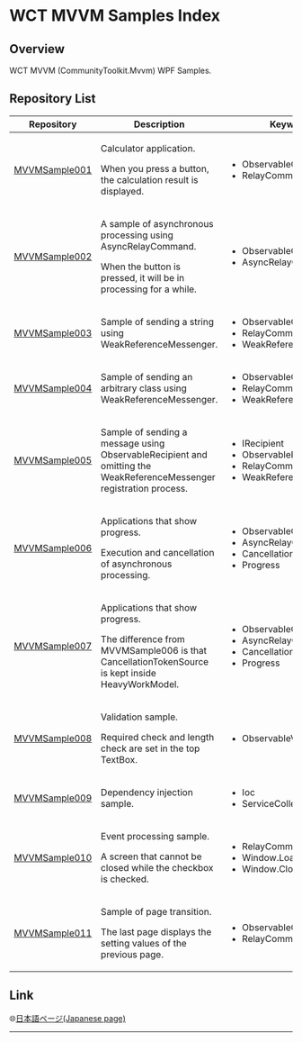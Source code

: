 # WCT MVVM Samples Index

## Overview

WCT MVVM (CommunityToolkit.Mvvm) WPF Samples.

## Repository List

<table>
        <thead>
            <tr>
                <th>Repository</th>
                <th>Description</th>
                <th>Keywords</th>
            </tr>
        </thead>
        <tbody>
            <tr>
                <td><a href="MVVMSample001/README.md">MVVMSample001</a></td>
                <td><p>Calculator application.</p><p>When you press a button, the calculation result is displayed.</p></td>
                <td>
                    <ul>
                        <li>ObservableObject</li>
                        <li>RelayCommand</li>
                    </ul>
                </td>
            </tr>
            <tr>
                <td><a href="MVVMSample002/README.md">MVVMSample002</a></td>
                <td><p>A sample of asynchronous processing using AsyncRelayCommand.</p><p>When the button is pressed, it will be in processing for a while.</p></td>
                <td>
                    <ul>
                        <li>ObservableObject</li>
                        <li>AsyncRelayCommand</li>
                    </ul>
                </td>
            </tr>
            <tr>
                <td><a href="MVVMSample003/README.md">MVVMSample003</a></td>
                <td><p>Sample of sending a string using WeakReferenceMessenger.</p></td>
                <td>
                    <ul>
                        <li>ObservableObject</li>
                        <li>RelayCommand</li>
                        <li>WeakReferenceMessenger</li>
                    </ul>
                </td>
            </tr>
            <tr>
                <td><a href="MVVMSample004/README.md">MVVMSample004</a></td>
                <td><p>Sample of sending an arbitrary class using WeakReferenceMessenger.</p></td>
                <td>
                    <ul>
                        <li>ObservableObject</li>
                        <li>RelayCommand</li>
                        <li>WeakReferenceMessenger</li>
                    </ul>
                </td>
            </tr>
            <tr>
                <td><a href="MVVMSample005/README.md">MVVMSample005</a></td>
                <td><p>Sample of sending a message using ObservableRecipient and omitting the WeakReferenceMessenger registration process.</p></td>
                <td>
                    <ul>
                        <li>IRecipient</li>
                        <li>ObservableRecipient</li>
                        <li>RelayCommand</li>
                        <li>WeakReferenceMessenger</li>
                    </ul>
                </td>
            </tr>
            <tr>
                <td><a href="MVVMSample006/README.md">MVVMSample006</a></td>
                <td><p>Applications that show progress.</p><p>Execution and cancellation of asynchronous processing.</p></td>
                <td>
                    <ul>
                        <li>ObservableObject</li>
                        <li>AsyncRelayCommand</li>
                        <li>CancellationTokenSource</li>
                        <li>Progress</li>
                    </ul>
                </td>
            </tr>
            <tr>
                <td><a href="MVVMSample007/README.md">MVVMSample007</a></td>
                <td><p>Applications that show progress.</p><p>The difference from MVVMSample006 is that CancellationTokenSource is kept inside HeavyWorkModel.</p></td>
                <td>
                    <ul>
                        <li>ObservableObject</li>
                        <li>AsyncRelayCommand</li>
                        <li>CancellationTokenSource</li>
                        <li>Progress</li>
                    </ul>
                </td>
            </tr>
            <tr>
                <td><a href="MVVMSample008/README.md">MVVMSample008</a></td>
                <td><p>Validation sample.</p><p>Required check and length check are set in the top TextBox.</p></td>
                <td>
                    <ul>
                        <li>ObservableValidator</li>
                    </ul>
                </td>
            </tr>
            <tr>
                <td><a href="MVVMSample009/README.md">MVVMSample009</a></td>
                <td><p>Dependency injection sample.</p></td>
                <td>
                    <ul>
                        <li>Ioc</li>
                        <li>ServiceCollection</li>
                    </ul>
                </td>
            </tr>
            <tr>
                <td><a href="MVVMSample010/README.md">MVVMSample010</a></td>
                <td><p>Event processing sample.</p><p>A screen that cannot be closed while the checkbox is checked.</p></td>
                <td>
                    <ul>
                        <li>RelayCommand&lt;T&gt;</li>
                        <li>Window.Loaded Event</li>
                        <li>Window.Closing Event</li>
                    </ul>
                </td>
            </tr>
            <tr>
                <td><a href="MVVMSample011/README.md">MVVMSample011</a></td>
                <td><p>Sample of page transition.</p><p>The last page displays the setting values of the previous page.</p></td>
                <td>
                    <ul>
                        <li>ObservableObject</li>
                        <li>RelayCommand</li>
                    </ul>
                </td>
            </tr>
        </tbody>
</table>

<h2>Link</h2>

🌐<a hreflang="ja-jp" href="https://emu2021makuake.github.io/MVVM-Samples-Index/index.ja.html">日本語ページ(Japanese
page)</a>

<hr/>